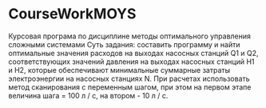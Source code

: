 # CourseWorkMOYS
Курсовая програма по дисциплине методы оптимального управления сложными системами
Суть задания: составить программу и найти оптимальные значения расходов на выходах насосных станций Q1 и Q2, соответствующих значений давления на выходах насосных станций H1 и H2, которые обеспечивают минимальные суммарные затраты электроэнергии на насосных станциях N. При расчетах использовать метод сканирования с переменным шагом, при этом на первом этапе величина шага = 100 л / с, на втором - 10 л / с.
